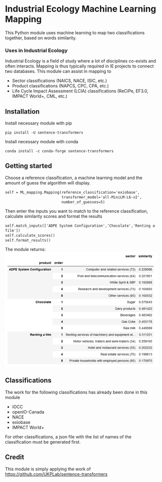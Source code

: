 # Industrial Ecology Machine Learning Mapping
This Python module uses machine learning to map two classifications together, based on words similarity.

### Uses in Industrial Ecology
Industrial Ecology is a field of study where a lot of disciplines co-exists and often interacts. Mapping is thus 
typically required in IE projects to connect two databases. This module can assist in mapping to
- Sector classifications (NAICS, NACE, ISIC, etc.)
- Product classifications (NAPCS, CPC, CPA, etc.)
- Life Cycle Impact Assessment (LCIA) classifications (ReCiPe, EF3.0, IMPACT World+, CML, etc.)

## Installation
Install necessary module with pip
~~~
pip install -U sentence-transformers
~~~

Install necessary module with conda
~~~
conda install -c conda-forge sentence-transformers
~~~

## Getting started
Choose a reference classification, a machine learning model and the amount of guess the algorithm will display.
~~~
self = ML_mapping.Mapping(reference_classification='exiobase',
                          transformer_model='all-MiniLM-L6-v2',
                          number_of_guesses=5)
~~~

Then enter the inputs you want to match to the reference classification, calculate similarity scores and format the 
results
~~~
self.match_inputs(['ADPE System Configuration','Chocolate','Renting a film'])
self.calculate_scores()
self.format_results()
~~~

The module returns:
![img.png](image/demo_results.png)

## Classifications
The work for the following classifications has already been done in this module
- IOCC
- openIO-Canada
- NACE
- exiobase
- IMPACT World+

For other classifications, a json file with the list of names of the classification must be generated first.

## Credit
This module is simply applying the work of https://github.com/UKPLab/sentence-transformers